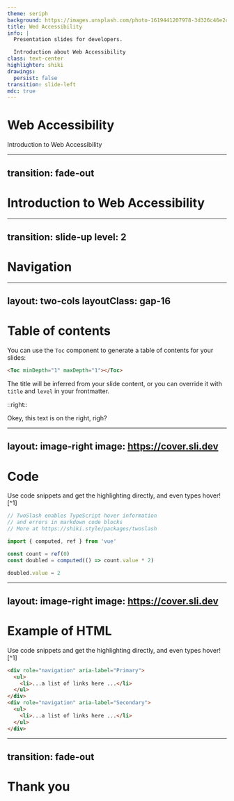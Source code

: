 ```yaml
---
theme: seriph
background: https://images.unsplash.com/photo-1619441207978-3d326c46e2c9?q=80&w=2069&auto=format&fit=crop&ixlib=rb-4.0.3&ixid=M3wxMjA3fDB8MHxwaG90by1wYWdlfHx8fGVufDB8fHx8fA%3D%3D 
title: Wed Accessibility 
info: |
  Presentation slides for developers.

  Introduction about Web Accessibility 
class: text-center
highlighter: shiki
drawings:
  persist: false
transition: slide-left
mdc: true
---
```


# Web Accessibility 


Introduction to Web Accessibility 


---
transition: fade-out
---

# Introduction to Web Accessibility  



---
transition: slide-up
level: 2
---

# Navigation

<Toc v-click minDepth="1" maxDepth="2"></Toc>

---
layout: two-cols
layoutClass: gap-16
---

# Table of contents

You can use the `Toc` component to generate a table of contents for your slides:

```html
<Toc minDepth="1" maxDepth="1"></Toc>
```

The title will be inferred from your slide content, or you can override it with `title` and `level` in your frontmatter.

::right::

Okey, this text is on the right, righ?

---
layout: image-right
image: https://cover.sli.dev
---

# Code

Use code snippets and get the highlighting directly, and even types hover![^1]

```ts {all|5|7|7-8|10|all} twoslash
// TwoSlash enables TypeScript hover information
// and errors in markdown code blocks
// More at https://shiki.style/packages/twoslash

import { computed, ref } from 'vue'

const count = ref(0)
const doubled = computed(() => count.value * 2)

doubled.value = 2
```

---
layout: image-right
image: https://cover.sli.dev
---

# Example of HTML 

Use code snippets and get the highlighting directly, and even types hover![^1]

```html {all|1|3|6|all} twoslash
<div role="navigation" aria-label="Primary">
  <ul>
    <li>...a list of links here ...</li>
  </ul>
</div>
<div role="navigation" aria-label="Secondary">
  <ul>
    <li>...a list of links here ...</li>
  </ul>
</div>
```


---
transition: fade-out
---

# Thank you   
